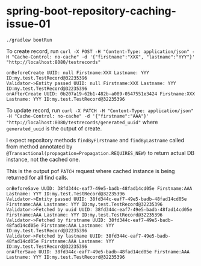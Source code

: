 # spring-boot-repository-caching-issue-01

```
./gradlew bootRun
```

To create record, run  `curl -X POST -H "Content-Type: application/json" -H "Cache-Control: no-cache" -d '{"firstname":"XXX", "lastname":"YYY"}' "http://localhost:8080/testrecords"`

```
onBeforeCreate UUID: null Firstname:XXX Lastname: YYY ID:my.test.TestRecord@32235396
Validator->Entity passed UUID: null Firstname:XXX Lastname: YYY ID:my.test.TestRecord@32235396
onAfterCreate UUID: 0b207a19-62b1-482b-a089-0547551e3424 Firstname:XXX Lastname: YYY ID:my.test.TestRecord@32235396
```

To update record, run `curl -X PATCH -H "Content-Type: application/json" -H "Cache-Control: no-cache" -d '{"firstname":"AAA"}' "http://localhost:8080/testrecords/generated_uuid"` where `generated_uuid` is the output of create.


I expect repository methods `findByFirstname` and `findByLastname` called from method annotated by `@Transactional(propagation=Propagation.REQUIRES_NEW)` to return actual DB instance, not the cached one.

This is the output pof `PATCH` request where cached instance is being returned for all find calls.

```
onBeforeSave UUID: 38fd344c-eaf7-49e5-badb-48fad14cd05e Firstname:AAA Lastname: YYY ID:my.test.TestRecord@32235396
Validator->Entity passed UUID: 38fd344c-eaf7-49e5-badb-48fad14cd05e Firstname:AAA Lastname: YYY ID:my.test.TestRecord@32235396
Validator->Fetched by uuid UUID: 38fd344c-eaf7-49e5-badb-48fad14cd05e Firstname:AAA Lastname: YYY ID:my.test.TestRecord@32235396
Validator->Fetched by firstname UUID: 38fd344c-eaf7-49e5-badb-48fad14cd05e Firstname:AAA Lastname: YYY ID:my.test.TestRecord@32235396
Validator->Fetched by lastname UUID: 38fd344c-eaf7-49e5-badb-48fad14cd05e Firstname:AAA Lastname: YYY ID:my.test.TestRecord@32235396
onAfterSave UUID: 38fd344c-eaf7-49e5-badb-48fad14cd05e Firstname:AAA Lastname: YYY ID:my.test.TestRecord@32235396
```
